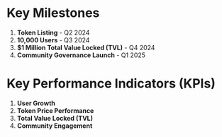 # Key Milestones

1. **Token Listing** - Q2 2024  
2. **10,000 Users** - Q3 2024  
3. **$1 Million Total Value Locked (TVL)** - Q4 2024  
4. **Community Governance Launch** - Q1 2025  

# Key Performance Indicators (KPIs)

1. **User Growth**  
2. **Token Price Performance**  
3. **Total Value Locked (TVL)**  
4. **Community Engagement**
